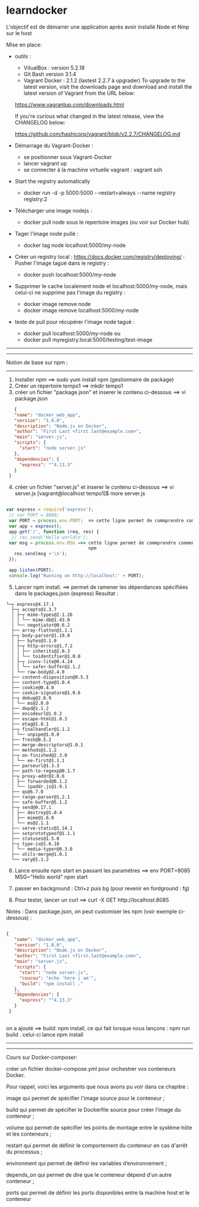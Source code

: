 # learndocker

L'objectif est de démarrer une application après avoir installé Node et Nmp sur le host

Mise en place:
 - outils :
   * VitualBox : version 5.2.18
   * Git Bash  version 3.1.4
   * Vagrant Docker : 2.1.2 (lastest 2.2.7 à upgrader)
   To upgrade to the latest version, visit the downloads page and
   download and install the latest version of Vagrant from the URL below:

   https://www.vagrantup.com/downloads.html

   If you're curious what changed in the latest release, view the
   CHANGELOG below:

   https://github.com/hashicorp/vagrant/blob/v2.2.7/CHANGELOG.md
   
- Démarrage du Vagrant-Docker : 
   - se positionner sous Vagrant-Docker
   - lancer vagrant up
   - se connecter à la machine virtuelle vagrant : vagrant ssh
   
- Start the registry automatically
   - docker run -d -p 5000:5000 --restart=always --name registry registry:2
   
- Télécharger une image nodejs : 
   - docker pull node sous le repertoire images (ou voir sur Docker hub) 
- Tager l'image node pullé : 
   - docker tag node localhost:5000/my-node
- Créer un registry local : https://docs.docker.com/registry/deploying/ : Pusher l'image tagué dans le registry : 
   - docker push localhost:5000/my-node
- Supprimer le cache localement node et localhost:5000/my-node, mais celui-ci ne supprime pas l'image du registry :
   - docker image remove node
   - docker image remove localhost:5000/my-node
- teste de pull pour récupérer l'image node tagué :
   - docker pull localhost:5000/my-node
   ou
   -  docker pull myregistry.local:5000/testing/test-image
*******************************************************************************************************************


   

*******************************************************************************************************************
Notion de base sur npm :
************************

1) Installer npm ==> sudo yum install npm (gestionnaire de package)
2) Créer un répertoire tempo1 ==> mkdir tempo1
3) créer un fichier "package.json" et inserer le contenu ci-dessous ==> vi package.json

```json 
   {
   "name": "docker_web_app",
   "version": "1.0.0",
   "description": "Node.js on Docker",
   "author": "First Last <first.last@example.com>",
   "main": "server.js",
   "scripts": {
     "start": "node server.js"
   },
   "dependencies": {
     "express": "^4.13.3"
   }
 }
```

4) créer un fichier "server.js" et inserer le contenu ci-dessous ==> vi server.js
   [vagrant@localhost tempo1]$ more server.js
   
```javascript 

var express = require('express');
 // var PORT = 8080;
 var PORT = process.env.PORT;  => cette ligne permet de commprendre comment passer la variable PORT en paramétre lors du lancement de npm
 var app = express();
 app.get('/', function (req, res) {
  // res.send('Hello world\n');
 var msg = process.env.MSG ==> cette ligne permet de commprendre comment passer la variable PORT en paramétre lors du lancement de 
                               npm
   res.send(msg +'\n');
 });

 app.listen(PORT);
 console.log('Running on http://localhost:' + PORT);
``` 

5) Lancer npm install. ==> permet de ramener les dépendances spécifiées dans le packages.json (express)
   Resultat :
``` 
└─┬ express@4.17.1
  ├─┬ accepts@1.3.7
  │ ├─┬ mime-types@2.1.26
  │ │ └── mime-db@1.43.0
  │ └── negotiator@0.6.2
  ├── array-flatten@1.1.1
  ├─┬ body-parser@1.19.0
  │ ├── bytes@3.1.0
  │ ├─┬ http-errors@1.7.2
  │ │ ├── inherits@2.0.3
  │ │ └── toidentifier@1.0.0
  │ ├─┬ iconv-lite@0.4.24
  │ │ └── safer-buffer@2.1.2
  │ └── raw-body@2.4.0
  ├── content-disposition@0.5.3
  ├── content-type@1.0.4
  ├── cookie@0.4.0
  ├── cookie-signature@1.0.6
  ├─┬ debug@2.6.9
  │ └── ms@2.0.0
  ├── depd@1.1.2
  ├── encodeurl@1.0.2
  ├── escape-html@1.0.3
  ├── etag@1.8.1
  ├─┬ finalhandler@1.1.2
  │ └── unpipe@1.0.0
  ├── fresh@0.5.2
  ├── merge-descriptors@1.0.1
  ├── methods@1.1.2
  ├─┬ on-finished@2.3.0
  │ └── ee-first@1.1.1
  ├── parseurl@1.3.3
  ├── path-to-regexp@0.1.7
  ├─┬ proxy-addr@2.0.6
  │ ├── forwarded@0.1.2
  │ └── ipaddr.js@1.9.1
  ├── qs@6.7.0
  ├── range-parser@1.2.1
  ├── safe-buffer@5.1.2
  ├─┬ send@0.17.1
  │ ├── destroy@1.0.4
  │ ├── mime@1.6.0
  │ └── ms@2.1.1
  ├── serve-static@1.14.1
  ├── setprototypeof@1.1.1
  ├── statuses@1.5.0
  ├─┬ type-is@1.6.18
  │ └── media-typer@0.3.0
  ├── utils-merge@1.0.1
  └── vary@1.1.2
``` 

6) Lance ensuite npm start en passant les paramétres ==>  env PORT=8085 MSG="Hello world" npm start

7) passer en background : Ctrl+z puis bg (pour revenir en fordground : fg)

8) Pour tester, lancer un curl ==> curl -X GET http://localhost:8085

Notes : Dans package.json, on peut customiser les npm (voir exemple ci-dessous) :

```json

{
   "name": "docker_web_app",
   "version": "1.0.0",
   "description": "Node.js on Docker",
   "author": "First Last <first.last@example.com>",
   "main": "server.js",
   "scripts": {
     "start": "node server.js",
     "coucou": "echo 'here i am'",
     "build": "npm install ."
   },
   "dependencies": {
     "express": "^4.13.3"
   }
 }
 
``` 

on a ajouté ==> build: npm install, ce qui fait lorsque nous lançons : npm run build . celui-ci lance npm install

*******************************************************************************************************************


   

*******************************************************************************************************************

Cours sur Docker-composer:

créer un fichier docker-compose.yml pour orchestrer vos conteneurs Docker.

Pour rappel, voici les arguments que nous avons pu voir dans ce chapitre :

image qui permet de spécifier l'image source pour le conteneur ;

build qui permet de spécifier le Dockerfile source pour créer l'image du conteneur ;

volume qui permet de spécifier les points de montage entre le système hôte et les conteneurs ;

restart qui permet de définir le comportement du conteneur en cas d'arrêt du processus ;

environment qui permet de définir les variables d’environnement ;

depends_on qui permet de dire que le conteneur dépend d'un autre conteneur ;

ports qui permet de définir les ports disponibles entre la machine host et le conteneur
             

   
